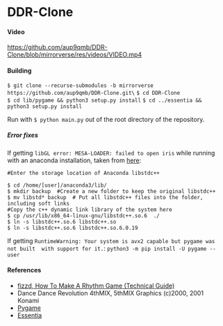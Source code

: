 # DDR-Clone

#### Video

https://github.com/aup9qmb/DDR-Clone/blob/mirrorverse/res/videos/VIDEO.mp4
#### Building

`$ git clone --recurse-submodules -b mirrorverse https://github.com/aup9qmb/DDR-Clone.git\`
`$ cd DDR-Clone `  
`$ cd lib/pygame && python3 setup.py install`
`$ cd ../essentia && python3 setup.py install`

Run with `$ python main.py` out of the root directory of the repository.

##### Error fixes

If getting `libGL error: MESA-LOADER: failed to open iris` while running with an 
anaconda installation, taken from [here](https://forum.manjaro.org/t/libgl-error-mesa-loader/69746):
````
#Enter the storage location of Anaconda libstdc++

$ cd /home/[user]/anaconda3/lib/ 
$ mkdir backup  #Create a new folder to keep the original libstdc++
$ mv libstd* backup  # Put all libstdc++ files into the folder, including soft links
#Copy the c++ dynamic link library of the system here
$ cp /usr/lib/x86_64-linux-gnu/libstdc++.so.6  ./
$ ln -s libstdc++.so.6 libstdc++.so
$ ln -s libstdc++.so.6 libstdc++.so.6.0.19
````

If getting `RuntimeWarning: Your system is avx2 capable but pygame was not built 
with support for it.`:
`python3 -m pip install -U pygame --user`

#### References

- [fizzd, How To Make A Rhythm Game (Technical Guide)](https://fizzd.notion.site/How-To-Make-A-Rhythm-Game-Technical-Guide-ed09f5e09752451f97501ebddf68cf8a)
- Dance Dance Revolution 4thMIX, 5thMIX Graphics (c)2000, 2001 Konami
- [Pygame](https://www.pygame.org/docs/)
- [Essentia](https://essentia.upf.edu/)